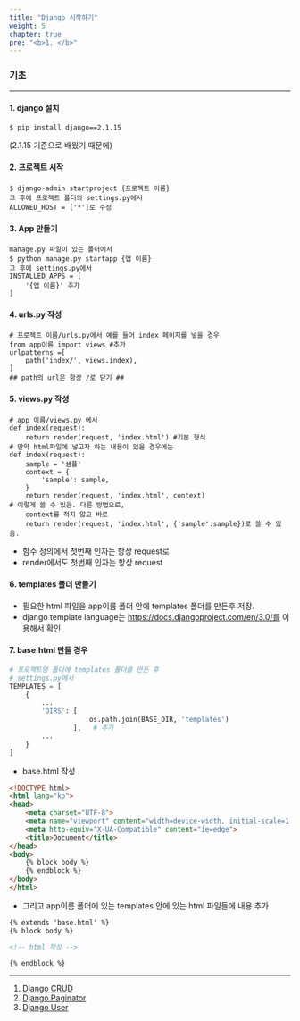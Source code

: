 ```yaml
---
title: "Django 시작하기"
weight: 5
chapter: true
pre: "<b>1. </b>"
---
```


### 기초

---

#### 1. django 설치

```
$ pip install django==2.1.15
```

(2.1.15 기준으로 배웠기 때문에)

#### 2. 프로젝트 시작

```
$ django-admin startproject {프로젝트 이름}
그 후에 프로젝트 폴더의 settings.py에서 
ALLOWED_HOST = ['*']로 수정
```

#### 3. App 만들기

```
manage.py 파일이 있는 폴더에서
$ python manage.py startapp {앱 이름}
그 후에 settings.py에서 
INSTALLED_APPS = [
	'{앱 이름}' 추가
]
```

#### 4. urls.py 작성

```
# 프로젝트 이름/urls.py에서 예를 들어 index 페이지를 넣을 경우 
from app이름 import views #추가
urlpatterns =[
	path('index/', views.index),
]
## path의 url은 항상 /로 닫기 ##
```

#### 5. views.py 작성

```
# app 이름/views.py 에서
def index(request):
	return render(request, 'index.html') #기본 형식
# 만약 html파일에 넣고자 하는 내용이 있을 경우에는
def index(request):
	sample = '샘플'
	context = {
		'sample': sample,
	}
	return render(request, 'index.html', context)
# 이렇게 쓸 수 있음. 다른 방법으로,
	context를 적지 않고 바로 
	return render(request, 'index.html', {'sample':sample})로 쓸 수 있음.
```

- 함수 정의에서 첫번째 인자는 항상 request로
- render에서도 첫번째 인자는 항상 request

#### 6. templates 폴더 만들기

- 필요한 html 파일을 app이름 폴더 안에 templates 폴더를 만든후 저장.
- django template language는 https://docs.djangoproject.com/en/3.0/를 이용해서 확인

#### 7. base.html 만들 경우

```python
# 프로젝트명 폴더에 templates 폴더를 만든 후
# settings.py에서
TEMPLATES = [
    {
        ...
        'DIRS': [
                    os.path.join(BASE_DIR, 'templates')
                ],   # 추가
        ...
    }
]
```

- base.html 작성

```html
<!DOCTYPE html>
<html lang="ko">
<head>
    <meta charset="UTF-8">
    <meta name="viewport" content="width=device-width, initial-scale=1.0">
    <meta http-equiv="X-UA-Compatible" content="ie=edge">
    <title>Document</title>
</head>
<body>
    {% block body %}
    {% endblock %}
</body>
</html>
```

- 그리고 app이름 폴더에 있는 templates 안에 있는 html 파일들에 내용 추가

```html
{% extends 'base.html' %}
{% block body %}

<!-- html 작성 -->

{% endblock %}
```



---

1. [Django CRUD](https://dongyeopgu.github.io/cont/django_crud.html)
2. [Django Paginator](https://dongyeopgu.github.io/cont/django_paginator.html)
3. [Django User](https://dongyeopgu.github.io/cont/django_login.html)